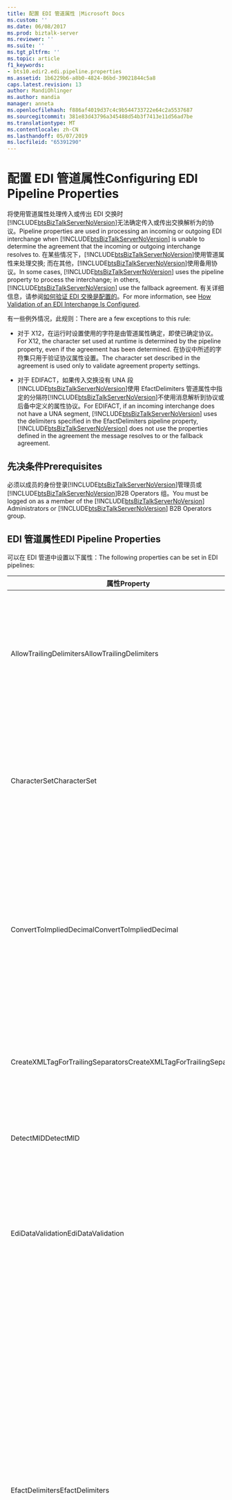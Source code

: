 ```yaml
---
title: 配置 EDI 管道属性 |Microsoft Docs
ms.custom: ''
ms.date: 06/08/2017
ms.prod: biztalk-server
ms.reviewer: ''
ms.suite: ''
ms.tgt_pltfrm: ''
ms.topic: article
f1_keywords:
- bts10.edir2.edi.pipeline.properties
ms.assetid: 1b6229b6-a8b0-4824-86bd-39021844c5a8
caps.latest.revision: 13
author: MandiOhlinger
ms.author: mandia
manager: anneta
ms.openlocfilehash: f886af4019d37c4c9b544733722e64c2a5537687
ms.sourcegitcommit: 381e83d43796a345488d54b3f7413e11d56ad7be
ms.translationtype: MT
ms.contentlocale: zh-CN
ms.lasthandoff: 05/07/2019
ms.locfileid: "65391290"
---
```

# <a name="configuring-edi-pipeline-properties"></a><span data-ttu-id="af8a2-102">配置 EDI 管道属性</span><span class="sxs-lookup"><span data-stu-id="af8a2-102">Configuring EDI Pipeline Properties</span></span>
<span data-ttu-id="af8a2-103">将使用管道属性处理传入或传出 EDI 交换时[!INCLUDE[btsBizTalkServerNoVersion](../includes/btsbiztalkservernoversion-md.md)]无法确定传入或传出交换解析为的协议。</span><span class="sxs-lookup"><span data-stu-id="af8a2-103">Pipeline properties are used in processing an incoming or outgoing EDI interchange when [!INCLUDE[btsBizTalkServerNoVersion](../includes/btsbiztalkservernoversion-md.md)] is unable to determine the agreement that the incoming or outgoing interchange resolves to.</span></span> <span data-ttu-id="af8a2-104">在某些情况下，[!INCLUDE[btsBizTalkServerNoVersion](../includes/btsbiztalkservernoversion-md.md)]使用管道属性来处理交换; 而在其他，[!INCLUDE[btsBizTalkServerNoVersion](../includes/btsbiztalkservernoversion-md.md)]使用备用协议。</span><span class="sxs-lookup"><span data-stu-id="af8a2-104">In some cases, [!INCLUDE[btsBizTalkServerNoVersion](../includes/btsbiztalkservernoversion-md.md)] uses the pipeline property to process the interchange; in others, [!INCLUDE[btsBizTalkServerNoVersion](../includes/btsbiztalkservernoversion-md.md)] use the fallback agreement.</span></span> <span data-ttu-id="af8a2-105">有关详细信息，请参阅[如何验证 EDI 交换是配置的](../core/how-validation-of-an-edi-interchange-is-configured.md)。</span><span class="sxs-lookup"><span data-stu-id="af8a2-105">For more information, see [How Validation of an EDI Interchange Is Configured](../core/how-validation-of-an-edi-interchange-is-configured.md).</span></span>  
  
 <span data-ttu-id="af8a2-106">有一些例外情况，此规则：</span><span class="sxs-lookup"><span data-stu-id="af8a2-106">There are a few exceptions to this rule:</span></span>  
  
- <span data-ttu-id="af8a2-107">对于 X12，在运行时设置使用的字符是由管道属性确定，即使已确定协议。</span><span class="sxs-lookup"><span data-stu-id="af8a2-107">For X12, the character set used at runtime is determined by the pipeline property, even if the agreement has been determined.</span></span> <span data-ttu-id="af8a2-108">在协议中所述的字符集只用于验证协议属性设置。</span><span class="sxs-lookup"><span data-stu-id="af8a2-108">The character set described in the agreement is used only to validate agreement property settings.</span></span>  
  
- <span data-ttu-id="af8a2-109">对于 EDIFACT，如果传入交换没有 UNA 段[!INCLUDE[btsBizTalkServerNoVersion](../includes/btsbiztalkservernoversion-md.md)]使用 EfactDelimiters 管道属性中指定的分隔符[!INCLUDE[btsBizTalkServerNoVersion](../includes/btsbiztalkservernoversion-md.md)]不使用消息解析到协议或后备中定义的属性协议。</span><span class="sxs-lookup"><span data-stu-id="af8a2-109">For EDIFACT, if an incoming interchange does not have a UNA segment, [!INCLUDE[btsBizTalkServerNoVersion](../includes/btsbiztalkservernoversion-md.md)] uses the delimiters specified in the EfactDelimiters pipeline property, [!INCLUDE[btsBizTalkServerNoVersion](../includes/btsbiztalkservernoversion-md.md)] does not use the properties defined in the agreement the message resolves to or the fallback agreement.</span></span>  
  
## <a name="prerequisites"></a><span data-ttu-id="af8a2-110">先决条件</span><span class="sxs-lookup"><span data-stu-id="af8a2-110">Prerequisites</span></span>  
 <span data-ttu-id="af8a2-111">必须以成员的身份登录[!INCLUDE[btsBizTalkServerNoVersion](../includes/btsbiztalkservernoversion-md.md)]管理员或[!INCLUDE[btsBizTalkServerNoVersion](../includes/btsbiztalkservernoversion-md.md)]B2B Operators 组。</span><span class="sxs-lookup"><span data-stu-id="af8a2-111">You must be logged on as a member of the [!INCLUDE[btsBizTalkServerNoVersion](../includes/btsbiztalkservernoversion-md.md)] Administrators or [!INCLUDE[btsBizTalkServerNoVersion](../includes/btsbiztalkservernoversion-md.md)] B2B Operators group.</span></span>  
  
## <a name="edi-pipeline-properties"></a><span data-ttu-id="af8a2-112">EDI 管道属性</span><span class="sxs-lookup"><span data-stu-id="af8a2-112">EDI Pipeline Properties</span></span>  
 <span data-ttu-id="af8a2-113">可以在 EDI 管道中设置以下属性：</span><span class="sxs-lookup"><span data-stu-id="af8a2-113">The following properties can be set in EDI pipelines:</span></span>  
  
|<span data-ttu-id="af8a2-114">属性</span><span class="sxs-lookup"><span data-stu-id="af8a2-114">Property</span></span>|<span data-ttu-id="af8a2-115">改用</span><span class="sxs-lookup"><span data-stu-id="af8a2-115">Use</span></span>|<span data-ttu-id="af8a2-116">值</span><span class="sxs-lookup"><span data-stu-id="af8a2-116">Values</span></span>|<span data-ttu-id="af8a2-117">管道-阶段</span><span class="sxs-lookup"><span data-stu-id="af8a2-117">Pipeline - Stage</span></span>|  
|--------------|---------|------------|-----------------------|  
|<span data-ttu-id="af8a2-118">AllowTrailingDelimiters</span><span class="sxs-lookup"><span data-stu-id="af8a2-118">AllowTrailingDelimiters</span></span>|<span data-ttu-id="af8a2-119">生成收到的交换尾部分隔符。</span><span class="sxs-lookup"><span data-stu-id="af8a2-119">Generates trailing separators on the interchange received.</span></span>|<span data-ttu-id="af8a2-120">为 false （默认值）</span><span class="sxs-lookup"><span data-stu-id="af8a2-120">False (default)</span></span><br /><br /> <span data-ttu-id="af8a2-121">True</span><span class="sxs-lookup"><span data-stu-id="af8a2-121">True</span></span>|<span data-ttu-id="af8a2-122">EdiReceive-拆装</span><span class="sxs-lookup"><span data-stu-id="af8a2-122">EdiReceive- Disassemble</span></span><br /><br /> <span data-ttu-id="af8a2-123">AS2EdiReceive-拆装</span><span class="sxs-lookup"><span data-stu-id="af8a2-123">AS2EdiReceive -Disassemble</span></span><br /><br /> <span data-ttu-id="af8a2-124">EdiSend - Assemble</span><span class="sxs-lookup"><span data-stu-id="af8a2-124">EdiSend - Assemble</span></span><br /><br /> <span data-ttu-id="af8a2-125">AS2EdiSend - Assemble</span><span class="sxs-lookup"><span data-stu-id="af8a2-125">AS2EdiSend - Assemble</span></span>|  
|<span data-ttu-id="af8a2-126">CharacterSet</span><span class="sxs-lookup"><span data-stu-id="af8a2-126">CharacterSet</span></span>|<span data-ttu-id="af8a2-127">指定要在传出 EDI 交换的运行时验证期间使用的字符集。</span><span class="sxs-lookup"><span data-stu-id="af8a2-127">Specifies the character set to be used during run-time validation of outgoing EDI interchanges.</span></span><br /><br /> <span data-ttu-id="af8a2-128">此属性用于 X12 处理，不用于 EDIFACT。</span><span class="sxs-lookup"><span data-stu-id="af8a2-128">This property is used for X12 processing only, not for EDIFACT.</span></span>|<span data-ttu-id="af8a2-129">UTF8 （默认值）</span><span class="sxs-lookup"><span data-stu-id="af8a2-129">UTF8 (default)</span></span><br /><br /> <span data-ttu-id="af8a2-130">基本</span><span class="sxs-lookup"><span data-stu-id="af8a2-130">Basic</span></span><br /><br /> <span data-ttu-id="af8a2-131">扩展</span><span class="sxs-lookup"><span data-stu-id="af8a2-131">Extended</span></span>|<span data-ttu-id="af8a2-132">EdiReceive-拆装</span><span class="sxs-lookup"><span data-stu-id="af8a2-132">EdiReceive - Disassemble</span></span><br /><br /> <span data-ttu-id="af8a2-133">AS2EdiReceive-拆装</span><span class="sxs-lookup"><span data-stu-id="af8a2-133">AS2EdiReceive -Disassemble</span></span><br /><br /> <span data-ttu-id="af8a2-134">EdiSend - Assemble</span><span class="sxs-lookup"><span data-stu-id="af8a2-134">EdiSend - Assemble</span></span><br /><br /> <span data-ttu-id="af8a2-135">AS2EdiSend - Assemble</span><span class="sxs-lookup"><span data-stu-id="af8a2-135">AS2EdiSend - Assemble</span></span>|  
|<span data-ttu-id="af8a2-136">ConvertToImpliedDecimal</span><span class="sxs-lookup"><span data-stu-id="af8a2-136">ConvertToImpliedDecimal</span></span>|<span data-ttu-id="af8a2-137">对于传入的交换，数字转换为 EDI 使用的中间 XML 中 BizTalk Server 的十进制数字值格式 Nn 指定的。</span><span class="sxs-lookup"><span data-stu-id="af8a2-137">For an incoming interchange, converts an EDI number that is specified with the format Nn into a base-10 numeric value in the intermediate XML in BizTalk Server.</span></span><br /><br /> <span data-ttu-id="af8a2-138">此属性用于 X12 处理，不用于 EDIFACT。</span><span class="sxs-lookup"><span data-stu-id="af8a2-138">This property is used for X12 processing only, not for EDIFACT.</span></span>|<span data-ttu-id="af8a2-139">为 false （默认值）</span><span class="sxs-lookup"><span data-stu-id="af8a2-139">False (default)</span></span><br /><br /> <span data-ttu-id="af8a2-140">True</span><span class="sxs-lookup"><span data-stu-id="af8a2-140">True</span></span>|<span data-ttu-id="af8a2-141">EdiReceive-拆装</span><span class="sxs-lookup"><span data-stu-id="af8a2-141">EdiReceive - Disassemble</span></span><br /><br /> <span data-ttu-id="af8a2-142">AS2EdiReceive-拆装</span><span class="sxs-lookup"><span data-stu-id="af8a2-142">AS2EdiReceive - Disassemble</span></span>|  
|<span data-ttu-id="af8a2-143">CreateXMLTagForTrailingSeparators</span><span class="sxs-lookup"><span data-stu-id="af8a2-143">CreateXMLTagForTrailingSeparators</span></span>|<span data-ttu-id="af8a2-144">为每个尾部分隔符创建空 XML 标记 (如果设置了**AllowTrailingDelimiters**为 true)。</span><span class="sxs-lookup"><span data-stu-id="af8a2-144">Creates empty XML tags for each of the trailing separators (if you have set **AllowTrailingDelimiters** to true).</span></span>|<span data-ttu-id="af8a2-145">为 false （默认值）</span><span class="sxs-lookup"><span data-stu-id="af8a2-145">False (default)</span></span><br /><br /> <span data-ttu-id="af8a2-146">True</span><span class="sxs-lookup"><span data-stu-id="af8a2-146">True</span></span>|<span data-ttu-id="af8a2-147">EdiReceive-拆装</span><span class="sxs-lookup"><span data-stu-id="af8a2-147">EdiReceive - Disassemble</span></span><br /><br /> <span data-ttu-id="af8a2-148">AS2EdiReceive-拆装</span><span class="sxs-lookup"><span data-stu-id="af8a2-148">AS2EdiReceive - Disassemble</span></span>|  
|<span data-ttu-id="af8a2-149">DetectMID</span><span class="sxs-lookup"><span data-stu-id="af8a2-149">DetectMID</span></span>|<span data-ttu-id="af8a2-150">启用 EDI 拆装器以便解析单个消息中的多个交换。</span><span class="sxs-lookup"><span data-stu-id="af8a2-150">Enables the EDI Disassembler to parse multiple interchanges in a single message.</span></span>|<span data-ttu-id="af8a2-151">True （默认值）</span><span class="sxs-lookup"><span data-stu-id="af8a2-151">True (default)</span></span><br /><br /> <span data-ttu-id="af8a2-152">False</span><span class="sxs-lookup"><span data-stu-id="af8a2-152">False</span></span>|<span data-ttu-id="af8a2-153">EdiReceive-拆装</span><span class="sxs-lookup"><span data-stu-id="af8a2-153">EdiReceive - Disassemble</span></span><br /><br /> <span data-ttu-id="af8a2-154">AS2EdiReceive-拆装</span><span class="sxs-lookup"><span data-stu-id="af8a2-154">AS2EdiReceive - Disassemble</span></span>|  
|<span data-ttu-id="af8a2-155">EdiDataValidation</span><span class="sxs-lookup"><span data-stu-id="af8a2-155">EdiDataValidation</span></span>|<span data-ttu-id="af8a2-156">启用对传出 EDI 交换，包括验证字段长度、 可选性和重复计数除了 EDI 数据元素验证之外的 EDI 类型 （数据元素） 验证。</span><span class="sxs-lookup"><span data-stu-id="af8a2-156">Enables EDI type (data elements) validation of outgoing EDI interchanges, including validation of field length, optionality, and repeat count in addition to EDI data element validation.</span></span>|<span data-ttu-id="af8a2-157">True （默认值）</span><span class="sxs-lookup"><span data-stu-id="af8a2-157">True (default)</span></span><br /><br /> <span data-ttu-id="af8a2-158">False</span><span class="sxs-lookup"><span data-stu-id="af8a2-158">False</span></span>|<span data-ttu-id="af8a2-159">EdiReceive-拆装</span><span class="sxs-lookup"><span data-stu-id="af8a2-159">EdiReceive - Disassemble</span></span><br /><br /> <span data-ttu-id="af8a2-160">AS2EdiReceive-拆装</span><span class="sxs-lookup"><span data-stu-id="af8a2-160">AS2EdiReceive - Disassemble</span></span><br /><br /> <span data-ttu-id="af8a2-161">EdiSend - Assemble</span><span class="sxs-lookup"><span data-stu-id="af8a2-161">EdiSend - Assemble</span></span><br /><br /> <span data-ttu-id="af8a2-162">AS2EdiSend - Assemble</span><span class="sxs-lookup"><span data-stu-id="af8a2-162">AS2EdiSend - Assemble</span></span>|  
|<span data-ttu-id="af8a2-163">EfactDelimiters</span><span class="sxs-lookup"><span data-stu-id="af8a2-163">EfactDelimiters</span></span>|<span data-ttu-id="af8a2-164">指示要处理传入的交换时使用的分隔符。</span><span class="sxs-lookup"><span data-stu-id="af8a2-164">Indicates the delimiters to be used in processing an incoming interchange.</span></span> <span data-ttu-id="af8a2-165">如果传入交换没有 UNA 段，使用。</span><span class="sxs-lookup"><span data-stu-id="af8a2-165">Used if an incoming interchange does not have a UNA segment.</span></span><br /><br /> <span data-ttu-id="af8a2-166">分隔符包括以下：</span><span class="sxs-lookup"><span data-stu-id="af8a2-166">The delimiters include the following:</span></span><br /><br /> <span data-ttu-id="af8a2-167">-UNA1 （组件数据元素分隔符）</span><span class="sxs-lookup"><span data-stu-id="af8a2-167">-   UNA1 (Component data element separator)</span></span><br /><span data-ttu-id="af8a2-168">-UNA2 （数据元素分隔符）</span><span class="sxs-lookup"><span data-stu-id="af8a2-168">-   UNA2 (Data element separator)</span></span><br /><span data-ttu-id="af8a2-169">-UNA3 （十进制表示法）</span><span class="sxs-lookup"><span data-stu-id="af8a2-169">-   UNA3 (Decimal notation)</span></span><br /><span data-ttu-id="af8a2-170">-UNA4 （转义指示器）</span><span class="sxs-lookup"><span data-stu-id="af8a2-170">-   UNA4 (Release indicator)</span></span><br /><span data-ttu-id="af8a2-171">-UNA5 （重复分隔符）</span><span class="sxs-lookup"><span data-stu-id="af8a2-171">-   UNA5 (Repetition separator)</span></span><br /><span data-ttu-id="af8a2-172">-UNA6 （段终止符）**注意：** 此属性用于 EDIFACT 处理，不用于 X12。</span><span class="sxs-lookup"><span data-stu-id="af8a2-172">-   UNA6 (Segment terminator) **Note:**  This property is used for EDIFACT processing only, not for X12.</span></span>|<span data-ttu-id="af8a2-173">0x3A、 0x2B、 0x2C、 0x3F、 0x20、 0x27 （默认值）</span><span class="sxs-lookup"><span data-stu-id="af8a2-173">0x3A, 0x2B, 0x2C, 0x3F, 0x20, 0x27 (defaults)</span></span>|<span data-ttu-id="af8a2-174">EdiReceive-拆装</span><span class="sxs-lookup"><span data-stu-id="af8a2-174">EdiReceive - Disassemble</span></span><br /><br /> <span data-ttu-id="af8a2-175">AS2EdiReceive-拆装</span><span class="sxs-lookup"><span data-stu-id="af8a2-175">AS2EdiReceive - Disassemble</span></span>|  
<span data-ttu-id="af8a2-176">IgnoreMessageEncoding</span><span class="sxs-lookup"><span data-stu-id="af8a2-176">IgnoreMessageEncoding</span></span>|<span data-ttu-id="af8a2-177">指定 BatchMarker 组件不会设置 EDI。EncodingType 上下文属性设置为\<X12\>或\<EDIFACT\>。</span><span class="sxs-lookup"><span data-stu-id="af8a2-177">Specifies that the BatchMarker component will not set the EDI.EncodingType context property to \<X12\> or \<EDIFACT\>.</span></span> <span data-ttu-id="af8a2-178">这适用于自定义管道处理非 EDI 消息时。</span><span class="sxs-lookup"><span data-stu-id="af8a2-178">This applies to custom pipelines when processing non-EDI messages.</span></span>|<span data-ttu-id="af8a2-179">为 false （默认值）</span><span class="sxs-lookup"><span data-stu-id="af8a2-179">False (default)</span></span><br /><br /> <span data-ttu-id="af8a2-180">True</span><span class="sxs-lookup"><span data-stu-id="af8a2-180">True</span></span>|<span data-ttu-id="af8a2-181">EdiReceive - ResolveParty</span><span class="sxs-lookup"><span data-stu-id="af8a2-181">EdiReceive - ResolveParty</span></span><br /><br /> <span data-ttu-id="af8a2-182">AS2EdiReceive - ResolveParty</span><span class="sxs-lookup"><span data-stu-id="af8a2-182">AS2EdiReceive - ResolveParty</span></span>|  
|<span data-ttu-id="af8a2-183">MaskSecurityInformation</span><span class="sxs-lookup"><span data-stu-id="af8a2-183">MaskSecurityInformation</span></span>|<span data-ttu-id="af8a2-184">屏蔽传入 EDI 交换，以防止信息泄漏的上下文属性中的授权/密码安全信息。</span><span class="sxs-lookup"><span data-stu-id="af8a2-184">Mask authorization/password security information in the context property of an incoming EDI interchange to prevent information disclosure.</span></span> <span data-ttu-id="af8a2-185">对于 X12 交换; 适用于 ISA1、 ISA2、 ISA3 和 ISA4 字段对于 EDIFACT 交换的 UNB6 字段。</span><span class="sxs-lookup"><span data-stu-id="af8a2-185">Applies to the ISA1, ISA2, ISA3, and ISA4 fields for X12 interchanges; and the UNB6 fields for EDIFACT interchanges.</span></span>|<span data-ttu-id="af8a2-186">True （默认值）</span><span class="sxs-lookup"><span data-stu-id="af8a2-186">True (default)</span></span><br /><br /> <span data-ttu-id="af8a2-187">False</span><span class="sxs-lookup"><span data-stu-id="af8a2-187">False</span></span>|<span data-ttu-id="af8a2-188">EdiReceive-拆装</span><span class="sxs-lookup"><span data-stu-id="af8a2-188">EdiReceive - Disassemble</span></span><br /><br /> <span data-ttu-id="af8a2-189">AS2EdiReceive-拆装</span><span class="sxs-lookup"><span data-stu-id="af8a2-189">AS2EdiReceive - Disassemble</span></span>|  
|<span data-ttu-id="af8a2-190">PreserveInterchange</span><span class="sxs-lookup"><span data-stu-id="af8a2-190">PreserveInterchange</span></span>|<span data-ttu-id="af8a2-191">指定接收的批将作为单个单元进行处理。</span><span class="sxs-lookup"><span data-stu-id="af8a2-191">Specifies that a batch received will be processed as a single unit.</span></span>|<span data-ttu-id="af8a2-192">为 false （默认值）</span><span class="sxs-lookup"><span data-stu-id="af8a2-192">False (default)</span></span><br /><br /> <span data-ttu-id="af8a2-193">True</span><span class="sxs-lookup"><span data-stu-id="af8a2-193">True</span></span>|<span data-ttu-id="af8a2-194">EdiReceive-拆装</span><span class="sxs-lookup"><span data-stu-id="af8a2-194">EdiReceive - Disassemble</span></span><br /><br /> <span data-ttu-id="af8a2-195">AS2EdiReceive-拆装</span><span class="sxs-lookup"><span data-stu-id="af8a2-195">AS2EdiReceive - Disassemble</span></span>|  
|<span data-ttu-id="af8a2-196">RouteAckOn2WayPort</span><span class="sxs-lookup"><span data-stu-id="af8a2-196">RouteAckOn2WayPort</span></span>|<span data-ttu-id="af8a2-197">经由打开返回 EDI 确认连接的双向请求-响应接收端口。</span><span class="sxs-lookup"><span data-stu-id="af8a2-197">Returns an EDI acknowledgment over the open connection of a two-way request-response receive port.</span></span>|<span data-ttu-id="af8a2-198">True （默认值）</span><span class="sxs-lookup"><span data-stu-id="af8a2-198">True (default)</span></span><br /><br /> <span data-ttu-id="af8a2-199">False</span><span class="sxs-lookup"><span data-stu-id="af8a2-199">False</span></span>|<span data-ttu-id="af8a2-200">EdiReceive-拆装</span><span class="sxs-lookup"><span data-stu-id="af8a2-200">EdiReceive - Disassemble</span></span><br /><br /> <span data-ttu-id="af8a2-201">AS2EdiReceive-拆装</span><span class="sxs-lookup"><span data-stu-id="af8a2-201">AS2EdiReceive - Disassemble</span></span>|  
|<span data-ttu-id="af8a2-202">UseDotAsDecimalSeperator</span><span class="sxs-lookup"><span data-stu-id="af8a2-202">UseDotAsDecimalSeperator</span></span>|<span data-ttu-id="af8a2-203">设置为 True 时，EDI 接收管道使用的十进制表示法"。"</span><span class="sxs-lookup"><span data-stu-id="af8a2-203">When set to True, the EDI receive pipeline uses a decimal notation of “.”</span></span> <span data-ttu-id="af8a2-204">而不是传入文档的十进制符号。</span><span class="sxs-lookup"><span data-stu-id="af8a2-204">instead of the decimal notation of the incoming document.</span></span>|<span data-ttu-id="af8a2-205">为 false （默认值）</span><span class="sxs-lookup"><span data-stu-id="af8a2-205">False (default)</span></span><br /><br /> <span data-ttu-id="af8a2-206">True</span><span class="sxs-lookup"><span data-stu-id="af8a2-206">True</span></span>|<span data-ttu-id="af8a2-207">EdiReceive-拆装</span><span class="sxs-lookup"><span data-stu-id="af8a2-207">EdiReceive – Disassemble</span></span><br /><br /> <span data-ttu-id="af8a2-208">AS2EdiReceive-拆装</span><span class="sxs-lookup"><span data-stu-id="af8a2-208">AS2EdiReceive - Disassemble</span></span>|  
|<span data-ttu-id="af8a2-209">UseIsa11AsRepetitionSeparator</span><span class="sxs-lookup"><span data-stu-id="af8a2-209">UseIsa11AsRepetitionSeparator</span></span>|<span data-ttu-id="af8a2-210">指定 ISA11 将用作重复分隔符而非标准标识符。</span><span class="sxs-lookup"><span data-stu-id="af8a2-210">Specifies that ISA11 is used as a Repetition separator instead of a Standard identifier.</span></span> <span data-ttu-id="af8a2-211">**注意：** 此属性用于 X12 处理，不用于 EDIFACT。</span><span class="sxs-lookup"><span data-stu-id="af8a2-211">**Note:**  This property is used for X12 processing only, not for EDIFACT.</span></span>|<span data-ttu-id="af8a2-212">为 false （默认值）</span><span class="sxs-lookup"><span data-stu-id="af8a2-212">False (default)</span></span><br /><br /> <span data-ttu-id="af8a2-213">True</span><span class="sxs-lookup"><span data-stu-id="af8a2-213">True</span></span>|<span data-ttu-id="af8a2-214">EdiReceive-拆装</span><span class="sxs-lookup"><span data-stu-id="af8a2-214">EdiReceive - Disassemble</span></span><br /><br /> <span data-ttu-id="af8a2-215">AS2EdiReceive-拆装</span><span class="sxs-lookup"><span data-stu-id="af8a2-215">AS2EdiReceive - Disassemble</span></span>|  
|<span data-ttu-id="af8a2-216">XmlSchemaValidation</span><span class="sxs-lookup"><span data-stu-id="af8a2-216">XmlSchemaValidation</span></span>|<span data-ttu-id="af8a2-217">启用扩展 (BTS-XSD) 验证传出 EDI 交换。</span><span class="sxs-lookup"><span data-stu-id="af8a2-217">Enables extended (BTS-XSD) validation of outgoing EDI interchanges.</span></span> <span data-ttu-id="af8a2-218">这仅适用于已使用其数据类型不是 EDI 数据类型的元素自定义架构。</span><span class="sxs-lookup"><span data-stu-id="af8a2-218">This applies only if the schema has been customized with elements whose data type is not an EDI data type.</span></span> <span data-ttu-id="af8a2-219">这些添加的元素不是可由 EDI 验证，以便将受扩展验证进行验证。</span><span class="sxs-lookup"><span data-stu-id="af8a2-219">These added elements are not be validated by EDI validation, so will be covered by extended validation.</span></span>|<span data-ttu-id="af8a2-220">为 false （默认值）</span><span class="sxs-lookup"><span data-stu-id="af8a2-220">False (default)</span></span><br /><br /> <span data-ttu-id="af8a2-221">True</span><span class="sxs-lookup"><span data-stu-id="af8a2-221">True</span></span>|<span data-ttu-id="af8a2-222">EdiReceive-拆装</span><span class="sxs-lookup"><span data-stu-id="af8a2-222">EdiReceive - Disassemble</span></span><br /><br /> <span data-ttu-id="af8a2-223">AS2EdiReceive-拆装</span><span class="sxs-lookup"><span data-stu-id="af8a2-223">AS2EdiReceive - Disassemble</span></span><br /><br /> <span data-ttu-id="af8a2-224">EdiSend - Assemble</span><span class="sxs-lookup"><span data-stu-id="af8a2-224">EdiSend - Assemble</span></span><br /><br /> <span data-ttu-id="af8a2-225">AS2EdiSend - Assemble</span><span class="sxs-lookup"><span data-stu-id="af8a2-225">AS2EdiSend - Assemble</span></span>|  
  
### <a name="to-set-a-pipeline-property"></a><span data-ttu-id="af8a2-226">若要设置管道属性</span><span class="sxs-lookup"><span data-stu-id="af8a2-226">To set a pipeline property</span></span>  
  
1. <span data-ttu-id="af8a2-227">在中[!INCLUDE[btsBizTalkServerNoVersion](../includes/btsbiztalkservernoversion-md.md)]管理控制台中，右键单击接收位置或发送端口使用你想要设置属性，然后单击管道**属性**。</span><span class="sxs-lookup"><span data-stu-id="af8a2-227">In [!INCLUDE[btsBizTalkServerNoVersion](../includes/btsbiztalkservernoversion-md.md)] Administration Console, right-click the receive location or send port using the pipeline that you want to set properties for, and then click **Properties**.</span></span>  
  
2. <span data-ttu-id="af8a2-228">单击你想要设置的属性的管道旁的省略号按钮 （...）。</span><span class="sxs-lookup"><span data-stu-id="af8a2-228">Click the ellipsis button (…) next to the pipeline that you want to set properties for.</span></span>  
  
3. <span data-ttu-id="af8a2-229">在中**配置管道**对话框中，为属性输入值，然后单击**确定**。</span><span class="sxs-lookup"><span data-stu-id="af8a2-229">In the **Configure Pipeline** dialog box, enter the value for the property, and then click **OK**.</span></span>  
  
## <a name="see-also"></a><span data-ttu-id="af8a2-230">请参阅</span><span class="sxs-lookup"><span data-stu-id="af8a2-230">See Also</span></span>  
 [<span data-ttu-id="af8a2-231">如何配置对 EDI 交换的验证</span><span class="sxs-lookup"><span data-stu-id="af8a2-231">How Validation of an EDI Interchange Is Configured</span></span>](../core/how-validation-of-an-edi-interchange-is-configured.md)